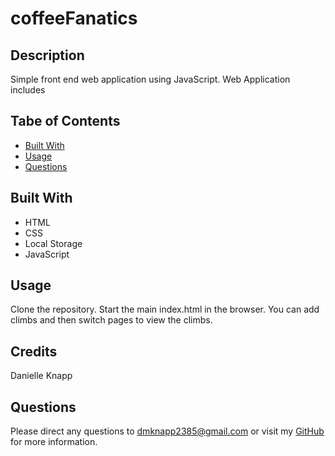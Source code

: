 # coffeeFanatics

## Description

Simple front end web application using JavaScript. Web Application includes

## Tabe of Contents

- [Built With](#built-with)
- [Usage](#usage)
- [Questions](#questions)

## Built With

- HTML
- CSS
- Local Storage
- JavaScript

## Usage

Clone the repository. Start the main index.html in the browser. You can add climbs and then switch pages to view the climbs.

## Credits

Danielle Knapp

## Questions

Please direct any questions to dmknapp2385@gmail.com or visit my [GitHub](https://github.com/dmknapp2385) for more information.
